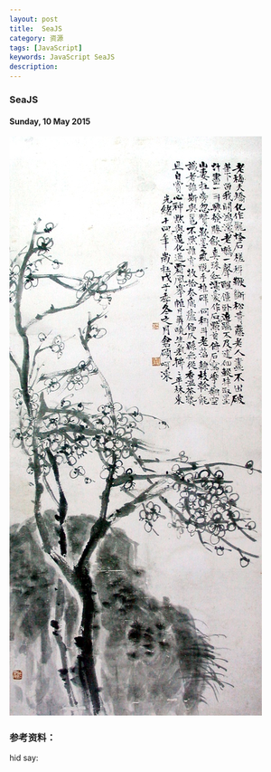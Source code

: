 ```yaml
---
layout: post
title:  SeaJS
category: 资源
tags: [JavaScript]
keywords: JavaScript SeaJS
description: 
---
```


### SeaJS

#### Sunday, 10 May 2015

![吴昌硕](/../../assets/img/resource/2015/wochangshuo_1.jpg)



### 参考资料：


hid say:
